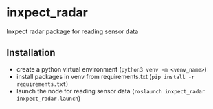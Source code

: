 # inxpect_radar
Inxpect radar package for reading sensor data

## Installation
- create a python virtual environment (```python3 venv -m <venv_name>```)
- install packages in venv from requirements.txt (```pip install -r requirements.txt```)
- launch the node for reading sensor data (```roslaunch inxpect_radar inxpect_radar.launch```)
